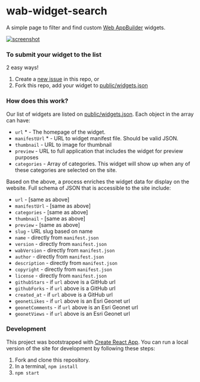 # wab-widget-search
A simple page to filter and find custom [Web AppBuilder](https://developers.arcgis.com/web-appbuilder/) widgets. 

[![screenshot](https://i.imgur.com/sc9YTC2.png)](https://web-appbuilder-widget-search.surge.sh/)

### To submit your widget to the list

2 easy ways!

1. Create a [new issue](https://github.com/gavinr/wab-widget-search/issues/new) in this repo, or
2. Fork this repo, add your widget to [public/widgets.json](https://github.com/gavinr/wab-widget-search/blob/master/public/widgets.json)

### How does this work?

Our list of widgets are listed on [public/widgets.json](https://github.com/gavinr/wab-widget-search/blob/master/public/widgets.json). Each object in the array can have:

- `url` * - The homepage of the widget.
- `manifestUrl` * - URL to widget manifest file. Should be valid JSON.
- `thumbnail` - URL to image for thumbnail
- `preview` - URL to full application that includes the widget for preview purposes
- `categories` - Array of categories. This widget will show up when any of these categories are selected on the site.

Based on the above, a process enriches the widget data for display on the website. Full schema of JSON that is accessible to the site include:

- `url` - [same as above]
- `manifestUrl` - [same as above]
- `categories` - [same as above]
- `thumbnail` - [same as above]
- `preview` - [same as above]
- `slug` - URL slug based on name
- `name` - directly from `manifest.json`
- `version` - directly from `manifest.json`
- `wabVersion` - directly from `manifest.json`
- `author` - directly from `manifest.json`
- `description` - directly from `manifest.json`
- `copyright` - directly from `manifest.json`
- `license` - directly from `manifest.json`
- `githubStars` - if `url` above is a GitHub url
- `githubForks` - if `url` above is a GitHub url
- `created_at` - if `url` above is a GitHub url
- `geonetLikes` - if `url` above is an Esri Geonet url
- `geonetComments` - if `url` above is an Esri Geonet url
- `geonetViews` - if `url` above is an Esri Geonet url

### Development

This project was bootstrapped with [Create React App](https://github.com/facebook/create-react-app). You can run a local version of the site for development by following these steps:

1. Fork and clone this repository.
2. In a terminal, `npm install`
3. `npm start`
